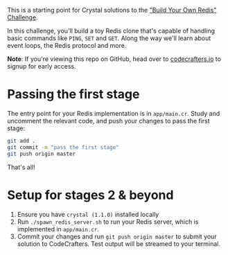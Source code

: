 This is a starting point for Crystal solutions to the
["Build Your Own Redis" Challenge](https://codecrafters.io/challenges/redis).

In this challenge, you'll build a toy Redis clone that's capable of handling
basic commands like `PING`, `SET` and `GET`. Along the way we'll learn about
event loops, the Redis protocol and more.

**Note**: If you're viewing this repo on GitHub, head over to
[codecrafters.io](https://codecrafters.io) to signup for early access.

# Passing the first stage

The entry point for your Redis implementation is in `app/main.cr`. Study and
uncomment the relevant code, and push your changes to pass the first stage:

```sh
git add .
git commit -m "pass the first stage"
git push origin master
```

That's all!

# Setup for stages 2 & beyond

1. Ensure you have `crystal (1.1.0)` installed locally
1. Run `./spawn_redis_server.sh` to run your Redis server, which is implemented
   in `app/main.cr`.
1. Commit your changes and run `git push origin master` to submit your solution
   to CodeCrafters. Test output will be streamed to your terminal.
